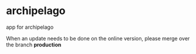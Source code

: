 # archipelago


app for archipelago


When an update needs to be done on the online version, please merge over the branch **production**
